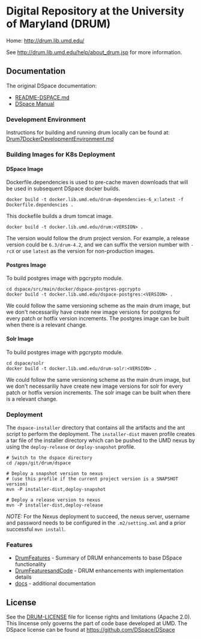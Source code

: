 # Digital Repository at the University of Maryland (DRUM)

Home: <http://drum.lib.umd.edu/>

See <http://drum.lib.umd.edu/help/about_drum.jsp> for more information.

## Documentation

The original DSpace documentation:

* [README-DSPACE.md](README-DSPACE.md)
* [DSpace Manual](dspace/docs/pdf/DSpace-Manual.pdf)

### Development Environment

Instructions for building and running drum locally can be found at: [Drum7DockerDevelopmentEnvironment.md](docs/Drum7DockerDevelopmentEnvironment.md)

### Building Images for K8s Deployment

#### DSpace Image

Dockerfile.dependencies is used to pre-cache maven downloads that will be used in subsequent DSpace docker builds.

```
docker build -t docker.lib.umd.edu/drum-dependencies-6_x:latest -f Dockerfile.dependencies .
```

This dockefile builds a drum tomcat image.

```
docker build -t docker.lib.umd.edu/drum:<VERSION> .
```

The version would follow the drum project version. For example, a release version could be `6.3/drum-4.2`, and we can suffix the version number with `-rcX` or use `latest` as the version for non-production images.

#### Postgres Image

To build postgres image with pgcrypto module.

```
cd dspace/src/main/docker/dspace-postgres-pgcrypto
docker build -t docker.lib.umd.edu/dspace-postgres:<VERSION> .
```

We could follow the same versioning scheme as the main drum image, but we don't necessariliy have create new image versions for postgres for every patch or hotfix version increments. The postgres image can be built when there is a relevant change.

#### Solr Image

To build postgres image with pgcrypto module.

```
cd dspace/solr
docker build -t docker.lib.umd.edu/drum-solr:<VERSION> .
```

We could follow the same versioning scheme as the main drum image, but we don't necessariliy have create new image versions for solr for every patch or hotfix version increments. The solr image can be built when there is a relevant change.

### Deployment

The `dspace-installer` directory that contains all the artifacts and the ant script to perform the deployment. The `installer-dist` maven profile creates a tar file of the installer directory which can be pushed to the UMD nexus by using the `deploy-release` or `deploy-snapshot` profile.

```
# Switch to the dspace directory
cd /apps/git/drum/dspace

# Deploy a snapshot version to nexus
# (use this profile if the current project version is a SNAPSHOT version)
mvn -P installer-dist,deploy-snapshot

# Deploy a release version to nexus
mvn -P installer-dist,deploy-release
```

*NOTE:* For the Nexus deployment to succeed, the nexus server, username and password needs to be configured in the `.m2/setting.xml` and a prior successful `mvn install`.

### Features

* [DrumFeatures](dspace/docs/DrumFeatures.md) - Summary of DRUM enhancements to base DSpace functionality
* [DrumFeaturesandCode](dspace/docs/DrumFeaturesandCode.md) - DRUM enhancements with implementation details
* [docs](dspace/docs) - additional documentation

## License

See the [DRUM-LICENSE](DRUM-LICENSE.md) file for license rights and limitations (Apache 2.0). This lincense only governs the part of code base developed at UMD. The DSpace license can be found at <https://github.com/DSpace/DSpace>
